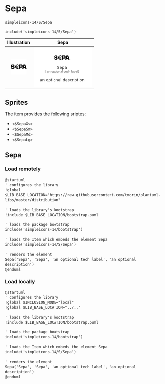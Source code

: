 # Sepa


```text
simpleicons-14/S/Sepa
```

```text
include('simpleicons-14/S/Sepa')
```



| Illustration | Sepa |
| :---: | :---: |
| ![illustration for Illustration](../../simpleicons-14/S/Sepa.png) | ![illustration for Sepa](../../simpleicons-14/S/Sepa.Local.png) |



## Sprites
The item provides the following sriptes:

- `<$SepaXs>`
- `<$SepaSm>`
- `<$SepaMd>`
- `<$SepaLg>`





## Sepa

### Load remotely
```plantuml
@startuml
' configures the library
!global $LIB_BASE_LOCATION="https://raw.githubusercontent.com/tmorin/plantuml-libs/master/distribution"

' loads the library's bootstrap
!include $LIB_BASE_LOCATION/bootstrap.puml

' loads the package bootstrap
include('simpleicons-14/bootstrap')

' loads the Item which embeds the element Sepa
include('simpleicons-14/S/Sepa')

' renders the element
Sepa('Sepa', 'Sepa', 'an optional tech label', 'an optional description')
@enduml
```

### Load locally
```plantuml
@startuml
' configures the library
!global $INCLUSION_MODE="local"
!global $LIB_BASE_LOCATION="../.."

' loads the library's bootstrap
!include $LIB_BASE_LOCATION/bootstrap.puml

' loads the package bootstrap
include('simpleicons-14/bootstrap')

' loads the Item which embeds the element Sepa
include('simpleicons-14/S/Sepa')

' renders the element
Sepa('Sepa', 'Sepa', 'an optional tech label', 'an optional description')
@enduml
```

